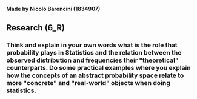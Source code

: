 **Made by Nicolò Baroncini (1834907)**

## Research (6_R)
### Think and explain in your own words what is the role that probability plays in Statistics and the relation between the observed distribution and frequencies their "theoretical" counterparts. Do some practical examples where you explain how the concepts of an abstract probability space relate to more "concrete" and "real-world" objects when doing statistics.
